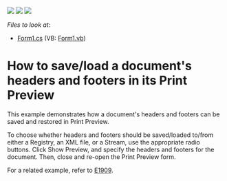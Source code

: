 <!-- default badges list -->
![](https://img.shields.io/endpoint?url=https://codecentral.devexpress.com/api/v1/VersionRange/128597639/13.1.4%2B)
[![](https://img.shields.io/badge/Open_in_DevExpress_Support_Center-FF7200?style=flat-square&logo=DevExpress&logoColor=white)](https://supportcenter.devexpress.com/ticket/details/E1908)
[![](https://img.shields.io/badge/📖_How_to_use_DevExpress_Examples-e9f6fc?style=flat-square)](https://docs.devexpress.com/GeneralInformation/403183)
<!-- default badges end -->
<!-- default file list -->
*Files to look at*:

* [Form1.cs](./CS/Form1.cs) (VB: [Form1.vb](./VB/Form1.vb))
<!-- default file list end -->
# How to save/load a document's headers and footers in its Print Preview


<p>This example demonstrates how a document's headers and footers can be saved and restored in Print Preview.</p><p>To choose whether headers and footers should be saved/loaded to/from either a Registry, an XML file, or a Stream, use the appropriate radio buttons. Click Show Preview, and specify the headers and footers for the document. Then, close and re-open the Print Preview form.</p><p>For a related example, refer to <a href="https://www.devexpress.com/Support/Center/p/E1909">E1909</a>.</p>

<br/>


